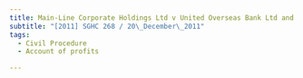 ```yaml
---
title: Main-Line Corporate Holdings Ltd v United Overseas Bank Ltd and another (First Currency 
subtitle: "[2011] SGHC 268 / 20\_December\_2011"
tags:
  - Civil Procedure
  - Account of profits

---
```



